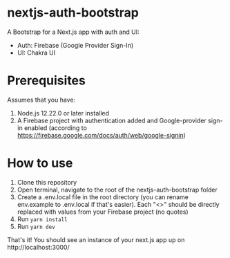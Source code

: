 # nextjs-auth-bootstrap
A Bootstrap for a Next.js app with auth and UI:
- Auth: Firebase (Google Provider Sign-In)
- UI: Chakra UI

# Prerequisites
Assumes that you have:
1. Node.js 12.22.0 or later installed
2. A Firebase project with authentication added and Google-provider sign-in enabled (according to https://firebase.google.com/docs/auth/web/google-signin)

# How to use
1. Clone this repository
2. Open terminal, navigate to the root of the nextjs-auth-bootstrap folder
3. Create a .env.local file in the root directory (you can rename env.example to .env.local if that's easier). Each "<>" should be directly replaced with values from your Firebase project (no quotes)
4. Run `yarn install`
5. Run `yarn dev`

That's it! You should see an instance of your next.js app up on http://localhost:3000/
